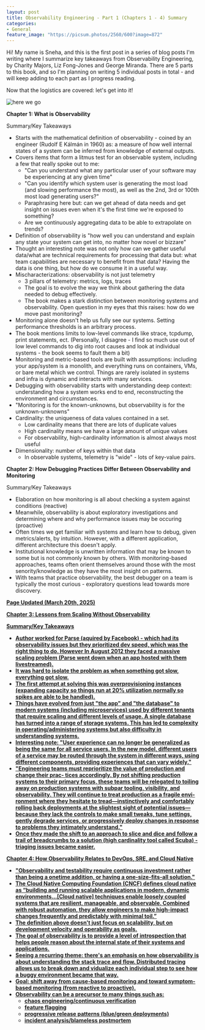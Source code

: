 ```yaml
---
layout: post
title: Observability Engineering - Part 1 (Chapters 1 - 4) Summary
categories:
- General
feature_image: "https://picsum.photos/2560/600?image=872"
---
```


Hi! My name is Sneha, and this is the first post in a series of blog posts I'm writing where I summarize key takeaways from Observability Engineering, by Charity Majors, Liz Fong-Jones and George Miranda. There are 5 parts to this book, and so I'm planning on writing 5 individual posts in total - and will keep adding to each part as I progress reading.

Now that the logistics are covered: let's get into it!

![here we go](https://media2.giphy.com/media/v1.Y2lkPTc5MGI3NjExeTk4YTAxZHMyYzdjOWxvemg3djA0NXh6dWFnNGlzaHVlaGY4anVscCZlcD12MV9pbnRlcm5hbF9naWZfYnlfaWQmY3Q9Zw/dSSbVlZgIXBtv2gK5k/giphy.gif)

<b> Chapter 1: What is Observability </b>

Summary/Key Takeaways

- Starts with the mathematical definition of observability - coined by an engineer (Rudolf E Kálmán in 1960) as: a measure of how well internal states of a system can be inferred from knowledge of external outputs.
- Covers items that form a litmus test for an observable system, including a few that really spoke out to me:
    - "Can you understand what any particular user of your software may be experiencing at any given time"
    - "Can you identify which system user is generating the most load (and slowing performance the most), as well as the 2nd, 3rd or 100th most load generating users?"
    - Paraphrasing here but: can we get ahead of data needs and get insight on issues even when it's the first time we're exposed to something? 
    - Are we continuously aggregating data to be able to extrapolate on trends?
- Definition of observability is "how well you can understand and explain any state your system can get into, no matter how novel or bizzare"
- Thought an interesting note was not only how can we gather useful data/what are technical requirements for processing that data but: what team capabilities are necessary to benefit from that data? Having the data is one thing, but how do we consume it in a useful way.
- Mischaracterizations: observability is not just telemetry
    - 3 pillars of telemetry: metrics, logs, traces
    - The goal is to evolve the way we think about gathering the data needed to debug effectively.
    - The book makes a stark distinction between monitoring systems and observability. Open question in my eyes that this raises: how do we move past monitoring?
- Monitoring alone doesn't help us fully see our systems. Setting performance thresholds is an arbitrary process.
- The book mentions limits to low-level commands like strace, tcpdump, print statements, ect. (Personally, I disagree - I find so much use out of low level commands to dig into root causes and look at individual systems - the book seems to fault them a bit)
- Monitoring and metric-based tools are built with assumptions: including your app/system is a monolith, and everything runs on containers, VMs, or bare metal which we control. Things are rarely isolated in systems and infra is dynamic and interacts with many services.
- Debugging with observability starts with understanding deep context: understanding how a system works end to end, reconstructing the environment and circumstances. 
- "Monitoring is for the known-unknowns, but observability is for the unknown-unknowns"
- Cardinality: the uniqueness of data values contained in a set. 
    - Low cardinality means that there are lots of duplicate values
    - High cardinality means we have a large amount of unique values
    - For observability, high-cardinality information is almost always most useful
- Dimensionality: number of keys within that data
    - In observable systems, telemetry is "wide" - lots of key-value pairs. 

<b> Chapter 2: How Debugging Practices Differ Between Observability and Monitoring </b>

Summary/Key Takeaways

- Elaboration on how monitoring is all about checking a system against conditions (reactive)
- Meanwhile, observability is about exploratory investigations and determining where and why performance issues may be occuring (proactive)
- Often times we get familiar with systems and learn how to debug, given metrics/alerts, by intuition. However, with a different application, different architecture this doesn't apply.
- Institutional knowledge is unwritten information that may be known to some but is not commonly known by others. With monitoring-based approaches, teams often orient themselves around those with the most senority/knowledge as they have the most insight on patterns.
- With teams that practice observability, the best debugger on a team is typically the most curious - exploratory questions lead towards more discovery.

<b><u>Page Updated (March 20th, 2025)<b><u>

<b> Chapter 3: Lessons from Scaling Without Observability </b>

Summary/Key Takeaways
- Author worked for Parse (aquired by Facebook) - which had its observability issues but they prioritized dev speed, which was the right thing to do. However In August 2012 they faced a massive scaling problem (Parse went down when an app hosted with them livestreamed).
- It was hard to isolate the problem as when something got slow, everything got slow.
- The first attempt at solving this was overprovisioning instances (expanding capacity so things run at 20% utilization normally so spikes are able to be handled).
- Things have evolved from just "the app" and "the database" to modern systems (including microservices) used by different tenants that require scaling and different levels of usage. A single database has turned into a range of storage systems. This has led to complexity in operating/administering systems but also difficulty in understanding systems.
- Interesting note: "User experience can no longer be generalized as being the same for all service users. In the new model, different users of a service may be routed through the system in different ways, using different components, providing experiences that can vary widely."
- "Engineering teams must reprioritize the value of production and change their prac‐ tices accordingly. By not shifting production systems to their primary focus, these teams will be relegated to toiling away on production systems with subpar tooling, visibility, and observability. They will continue to treat production as a fragile envi‐ ronment where they hesitate to tread—instinctively and comfortably rolling back deployments at the slightest sight of potential issues—because they lack the controls to make small tweaks, tune settings, gently degrade services, or progressively deploy changes in response to problems they intimately understand."
- Once they made the shift to an approach to slice and dice and follow a trail of breadcrumbs to a solution (high cardinality tool called Scuba) - triaging issues became easier.

<b> Chapter 4: How Observability Relates to DevOps, SRE, and Cloud Native </b>

- "Observability and testability require continuous investment rather than being a onetime addition, or having a one-size-fits-all solution."
- The Cloud Native Computing Foundation (CNCF) defines cloud native as “building
and running scalable applications in modern, dynamic environments...[Cloud native] techniques enable loosely coupled systems that are resilient, manageable, and observable. Combined with robust automation, they allow engineers to make high-impact changes frequently and predictably with minimal toil.”
- The definition above doesn't just focus on scalability, but on development velocity and operability as goals.
- The goal of observability is to provide a level of introspection that helps people reason about the internal state of their systems and applications.
- Seeing a recurring theme: there's an emphasis on how observability is about understanding the stack trace and flow. Distributed tracing allows us to break down and vidualize each individual step to see how a buggy environment became that way.
- Goal: shift away from cause-based monitoring and toward symptom-based monitoring (from reactive to proactive).
- Observability can be a precursor to many things such as:
    - chaos engineering/continuous verification
    - feature flagging
    - progressive release patterns (blue/green deployments)
    - incident analysis/blameless postmortem
